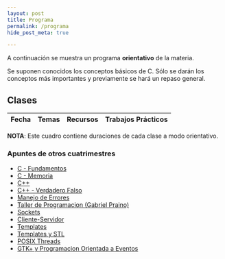 ```yaml
---
layout: post
title: Programa
permalink: /programa
hide_post_meta: true

---
```

A continuación se muestra un programa **orientativo** de la materia.

Se suponen conocidos los conceptos básicos de C. Sólo se darán los conceptos más importantes y previamente se hará un repaso general.

## Clases

<table class="table table-striped">
<thead>
  <tr>
    <th>Fecha</th>
    <th>Temas</th>
    <th>Recursos</th>
    <th>Trabajos Prácticos</th>
  </tr>
</thead>
<tbody id="lectures-table">
</tbody>
</table>

**NOTA**: Este cuadro contiene duraciones de cada clase a modo orientativo.


### Apuntes de otros cuatrimestres

<ul>
<li><a href="/assets/apuntes_legacy/C - Fundamentos.pdf.7z">C - Fundamentos</a></li>
<li><a href="/assets/apuntes_legacy/C - Memoria.pdf.7z">C - Memoria</a></li>

<li><a href="/assets/apuntes_legacy/C++.pdf.7z">C++</a></li>
<li><a href="/assets/apuntes_legacy/C++ - Verdadero Falso.pdf.7z">C++ - Verdadero Falso</a></li>
<li><a href="/assets/apuntes_legacy/Manejo de Errores.pdf.7z">Manejo de Errores</a></li>

<li><a href="/assets/apuntes_legacy/TallerDeProgramacion_GabrielPraino.pdf.7z">Taller de Programacion (Gabriel Praino)</a></li>

<li><a href="/assets/apuntes_legacy/Sockets.pdf.7z">Sockets</a></li>
<li><a href="/assets/apuntes_legacy/Cliente-Servidor.pdf.7z">Cliente-Servidor</a></li>

<li><a href="/assets/apuntes_legacy/Templates.pdf.7z">Templates</a></li>
<li><a href="/assets/apuntes_legacy/Templates y STL.pdf.7z">Templates y STL</a></li>

<li><a href="/assets/apuntes_legacy/POSIX Threads.pdf.7z">POSIX Threads</a></li>

<li><a href="/assets/apuntes_legacy/GTK+ y Programacion Orientada a Eventos.pdf.7z">GTK+ y Programacion Orientada a Eventos</a></li>
</ul>

<script>
createList = function(array) {
    var node = document.createElement("ul");
    array.forEach(function(el) {
        var item = document.createElement("li");
        item.innerHTML = el;
        node.appendChild(item);
    });
    return node;
}

createListOfLinks = function(array) {
    var node = document.createElement("ul");
    array.forEach(function(el) {
        var item = document.createElement("li");
        var anchor = document.createElement("a");
        anchor.href = el.link;
        anchor.innerHTML = el.name;
        item.appendChild(anchor);
        node.appendChild(item);
    });
    return node;
}

wrapCell = function (child) {
    var wrapper = document.createElement("td");
    wrapper.appendChild(child);
    return wrapper;
}



nextweek = function (aDate){
    return new Date(aDate.getTime() + 7 * 24 * 60 * 60 * 1000);
}

date_to_string = function (aDate) {
    return aDate.getDate() + '/' + (aDate.getMonth() + 1) + '/' + aDate.getFullYear();
}

fillLecturesTable = function(initial_date, lectures) {
    var today = new Date();
    var nextLectureFound = false;
    var table = document.getElementById("lectures-table");
    var aDate = initial_date;

    for (var i = 0; i < lectures.length; i++) {
        var row = document.createElement("tr");

        if ( today < aDate && nextLectureFound === false ) {
            nextLectureFound = true;
            row.className = "info";

            var dateNode = document.createTextNode(date_to_string(aDate) + "  \n(próxima clase)");
        }
        else {
            var dateNode = document.createTextNode(date_to_string(aDate));
        }

        var contentSublist = createList(lectures[i].contents);
        var linkSublist = createListOfLinks(lectures[i].links);
        var eventSublist = createList(lectures[i].events);

        row.appendChild(wrapCell(dateNode));
        row.appendChild(wrapCell(contentSublist));
        row.appendChild(wrapCell(linkSublist));
        row.appendChild(wrapCell(eventSublist));

        table.appendChild(row);
        aDate = nextweek(aDate);
    }
}

var lectures = [
    {
        contents:
            ["Introducción a la materia (1h)", "Conceptos de C avanzados (3hs)"],
        events:
            ["Ejercicio 0 - Explicación (C)"],
        links: [
             {
                name: "Introducción a la Materia (presentación)",
                link: "https://github.com/Taller-de-Programacion/Taller-de-Programacion.github.io/raw/master/assets/2018/introduccion.pdf",
             },
             {
                name: "Memoria en C/C++ (handout)",
                link: "https://github.com/Taller-de-Programacion/clases/raw/master/memoria/bin/memoria-handout.pdf",
             },
             {
                name: "Proceso de Compilación (presentación)",
                link: "https://github.com/Taller-de-Programacion/Taller-de-Programacion.github.io/raw/master/assets/2018/proceso_de_compilacion.pdf",
             },
             {
                name: "Proceso de Compilación (tutorial)",
                link: "https://github.com/Taller-de-Programacion/compilacion/tree/master/gcc",
             },
             {
                name: "Makefiles (tutorial)",
                link: "https://github.com/Taller-de-Programacion/compilacion/tree/master/make",
             }
        ],
    },
    {
        contents:
            ["Introducción a Sockets (3hs)", "Repaso de Archivos y TDAs (1h)"],
        events:
            ["Ejercicio 0 - Entrega", "Ejercicio 1 - Explicación (C)"],
        links:
            [
             {
                name: "Introducción a sockets TCP en C (handout)",
                link: "https://github.com/Taller-de-Programacion/clases/raw/master/sockets/bin/sockets-handout.pdf",
             },
             {
                name: "Sockets TCP en C (ejemplos)",
                link: "https://github.com/Taller-de-Programacion/clases/tree/master/sockets/src",
             },
             {
                name: "Archivos (presentación)",
                link: "https://github.com/Taller-de-Programacion/Taller-de-Programacion.github.io/raw/master/assets/2018/archivos.pdf",
             },
             {
                name: "TDAs (presentación)",
                link: "https://github.com/Taller-de-Programacion/Taller-de-Programacion.github.io/raw/master/assets/2018/tipos_de_datos_abstractos.pdf",
             },
        ],
    },
    {
        contents:
            ["Clases, RAII, Move Semantics en C++ (2hs)", "Herencia y Polimorfismo en C++ (2hs)"],
        events:
            ["Ejercicio 0 - Dev. Entrega"],
        links:
            [
             {
                name: "struct y clases C++ (handout)",
                link: "https://github.com/Taller-de-Programacion/clases/raw/master/classes/bin/classes-handout.pdf",
             },
             {
                name: "Pasaje de objetos (handout)",
                link: "https://github.com/Taller-de-Programacion/clases/raw/master/moving/bin/moving-handout.pdf",
             },
             {
                name: "Herencia y Polimorfismo (handout)",
                link: "https://github.com/Taller-de-Programacion/Taller-de-Programacion.github.io/raw/master/assets/2018/polimorfismo-handout.pdf",
             },
        ],
    },
    {
        contents:
            ["Introducción a Threads (4hs)"],
        events:
            ["Ejercicio 1 - Entrega 1", "Ejercicio 2 - Explicación (C++)"],
        links:
            [
             {
                name: "Threads en C++ (tutorial)",
                link: "https://github.com/Taller-de-Programacion/threads",
             },
             {
                name: "Recursos compartidos (handout)",
                link: "https://github.com/eldipa/taller-clases/raw/master/shared-resources/bin/shared-resources-handout.pdf",
             },
             {
                name: "Introducción a Threads (presentación)",
                link: "https://github.com/Taller-de-Programacion/clases/raw/master/introthreads/bin/introathreads-draft.pdf",
             },
        ]
    },
    {
        contents:
            ["Templates/STL (3h)", "Operadores en C++ (1h)"],
        events:
            ["Ejercicio 1 - Dev. Entrega 1"],
        links:
            [
             {
                name: "Templates (handout)",
                link: "https://github.com/Taller-de-Programacion/clases/raw/master/templates/bin/templates-handout.pdf",
             },
             {
                name: "STL (handout)",
                link: "https://github.com/Taller-de-Programacion/clases/raw/master/stl/bin/stl-handout.pdf",
             },
         ],
    },
    {
        contents:
            ["Excepciones (1hs)", "Introducción a la Arquitectura Cliente-Servidor (3hs)"],
        events:
            ["Ejercicio 1 - Entrega 2", "Ejercicio 2 - Entrega 1", "Ejercicio 3 - Explicación (C++)"],
        links:
            [
             {
                name: "Manejo de Errores (handout)",
                link: "https://github.com/Taller-de-Programacion/clases/raw/master/manejodeerrores/bin/manejodeerrores-handout.pdf",
             },
             {
                name: "Cliente-Servidor (handout)",
                link: "https://github.com/Taller-de-Programacion/clases/raw/master/client_server_arch/bin/client_server_arch-handout.pdf",
             },
            ],
    },
    {
        contents:
            ["Sockets UDP (1hs)", "Features extra de C++ (1hs)", "Espacio para consultas (1hs)", "Programación Orientada a Eventos (1hs)"],
        events:
            ["Ejercicio 1 - Dev. Entrega 2", "Ejercicio 2 - Dev. Entrega 1"],
        links:
            [
             {
                name: "Programación Orientada a Eventos (handout)",
                link: "https://github.com/Taller-de-Programacion/Taller-de-Programacion.github.io/raw/master/assets/2018/poe-handout.pdf",
             },
             {
                name: "Programación Orientada a Eventos (2) (handout)",
                link: "https://github.com/Taller-de-Programacion/clases/raw/master/prog_orientada_a_eventos/bin/poe-handout.pdf",
             },
             {
                name: "Introducción a Sockets UDP en C (presentación)",
                link: "https://github.com/Taller-de-Programacion/Taller-de-Programacion.github.io/raw/master/assets/2018/introduccion_sockets_udp.pdf",
             },
             {
                name: "Extra C++",
                link: "https://github.com/Taller-de-Programacion/clases/tree/master/cpp-misc",
             }
            ],
    },
    {
        contents:
            ["CMake (0.5h)", "SDL (1h)", "Qt5 (2.5h)"],
        events:
            ["Ejercicio 2 - Entrega 2", "Ejercicio 3 - Entrega 1"],
        links:
            [
             {
                name: "Bibliotecas GUI (En proceso)",
                link: "https://github.com/Taller-de-Programacion/clases/tree/feature/bibliotecas-gui/bibliotecas-gui",
             }
            ]
    },
    {
        contents:
            ["Desarrollo de Trabajo Grupal"],
        events:
            ["Ejercicio 2 - Dev. Entrega 2", "Ejercicio 3 - Dev. Entrega 1", "Ejercicio final - Explicación (C++)"],
        links:
            [],
    },
    {
        contents:
            ["Desarrollo de Trabajo Grupal"],
        events:
            ["Ejercicio 3 - Entrega 2"],
        links:
            [],
    },
    {
        contents:
            ["Desarrollo de Trabajo Grupal"],
        events:
            ["Ejercicio 3 - Dev. Entrega 2"],
        links:
            [],
    },
    {
        contents:
            ["Desarrollo de Trabajo Grupal"],
        events:
            [],
        links:
            [],
    },
    {
        contents:
            ["Desarrollo de Trabajo Grupal"],
        events:
            [],
        links:
            [],
    },
    {
        contents:
            ["Desarrollo de Trabajo Grupal"],
        events:
            ["Ejercicio final - Pre-entrega"],
        links:
            [],
    },
    {
        contents:
            ["Desarrollo de Trabajo Grupal"],
        events:
            ["Ejercicio final - Dev. Pre-entrega"],
        links:
            [],
    },
    {
        contents:
            ["Desarrollo de Trabajo Grupal"],
        events:
            ["Ejercicio final - Entrega"],
        links:
            [],
    },
];

fillLecturesTable(new Date("2018/08/21"), lectures);
</script>

